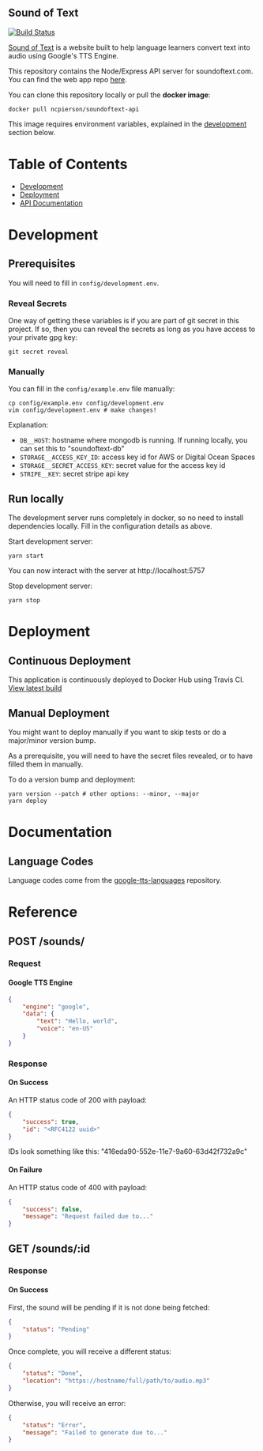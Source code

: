 Sound of Text
---

[![Build Status](https://travis-ci.com/ncpierson/soundoftext-api.svg?branch=master)](https://travis-ci.com/ncpierson/soundoftext-api)

[Sound of Text](https://soundoftext.com) is a website built to help language
learners convert text into audio using Google's TTS Engine.

This repository contains the Node/Express API server for soundoftext.com. You
can find the web app repo [here](https://github.com/ncpierson/soundoftext-web).

You can clone this repository locally or pull the **docker image**:

```
docker pull ncpierson/soundoftext-api
```

This image requires environment variables, explained in the
[development](#manually) section below.

# Table of Contents

- [Development](#development)
- [Deployment](#deployment)
- [API Documentation](#documentation)

# Development

## Prerequisites

You will need to fill in `config/development.env`.

### Reveal Secrets

One way of getting these variables is if you are part of git secret in this
project. If so, then you can reveal the secrets as long as you have access to
your private gpg key:

```
git secret reveal
```

### Manually

You can fill in the `config/example.env` file manually:

```
cp config/example.env config/development.env
vim config/development.env # make changes!
```

Explanation:

- `DB__HOST`: hostname where mongodb is running. If running locally, you can set this to "soundoftext-db"
- `STORAGE__ACCESS_KEY_ID`: access key id for AWS or Digital Ocean Spaces
- `STORAGE__SECRET_ACCESS_KEY`: secret value for the access key id
- `STRIPE__KEY`: secret stripe api key

## Run locally

The development server runs completely in docker, so no need to install dependencies locally. Fill in the configuration details as above.

Start development server:

```
yarn start
```

You can now interact with the server at http://localhost:5757

Stop development server:

```
yarn stop
```

# Deployment

## Continuous Deployment

This application is continuously deployed to Docker Hub using Travis CI.
[View latest build](https://travis-ci.com/ncpierson/soundoftext-api)

## Manual Deployment

You might want to deploy manually if you want to skip tests or do a major/minor
version bump.

As a prerequisite, you will need to have the secret files revealed, or to have
filled them in manually.

To do a version bump and deployment:

```
yarn version --patch # other options: --minor, --major
yarn deploy
```

# Documentation

## Language Codes

Language codes come from the
[google-tts-languages](https://github.com/ncpierson/google-tts-languages)
repository.

# Reference

## POST /sounds/

### Request

#### Google TTS Engine

```json
{
    "engine": "google",
    "data": {
        "text": "Hello, world",
        "voice": "en-US"
    }
}
```

### Response

#### On Success

An HTTP status code of 200 with payload:

```json
{
    "success": true,
    "id": "<RFC4122 uuid>"
}
```

IDs look something like this: "416eda90-552e-11e7-9a60-63d42f732a9c"

#### On Failure

An HTTP status code of 400 with payload:

```json
{
    "success": false,
    "message": "Request failed due to..."
}
```

## GET /sounds/:id

### Response

#### On Success

First, the sound will be pending if it is not done being fetched:

```json
{
    "status": "Pending"
}
```

Once complete, you will receive a different status:

```json
{
    "status": "Done",
    "location": "https://hostname/full/path/to/audio.mp3"
}
```

Otherwise, you will receive an error:

```json
{
    "status": "Error",
    "message": "Failed to generate due to..."
}
```
